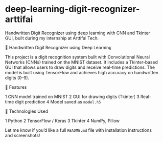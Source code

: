 # deep-learning-digit-recognizer-arttifai
Handwritten Digit Recognizer using deep learning with CNN and Tkinter GUI, built during my internship at Arttifai Tech.

🧠 Handwritten Digit Recognizer using Deep Learning

This project is a digit recognition system built with Convolutional Neural Networks (CNNs) trained on the MNIST dataset. It includes a Tkinter-based GUI that allows users to draw digits and receive real-time predictions. The model is built using TensorFlow and achieves high accuracy on handwritten digits (0–9).

🔧 Features

1 CNN model trained on MNIST
2 GUI for drawing digits (Tkinter)
3 Real-time digit prediction
4 Model saved as `model.h5`

🚀 Technologies Used

1 Python
2 TensorFlow / Keras
3 Tkinter
4 NumPy, Pillow


Let me know if you’d like a full `README.md` file with installation instructions and screenshots!
